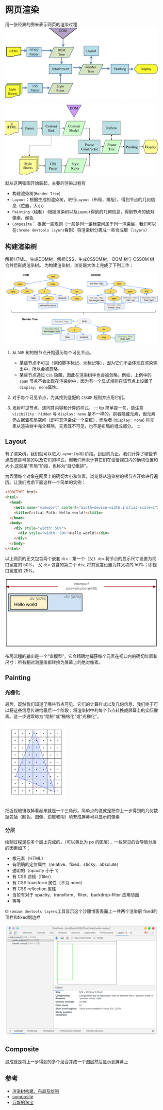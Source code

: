 # 网页渲染

用一张经典的图来表示网页的渲染过程
![WebKit 主流程](./render.png)

![Mozilla 的 Gecko 呈现引擎主流程](./render-gecko.jpg)

就从这两张图开始装起，主要的渲染过程有
 - 构建渲染树(`Render Tree`)
 - `Layout`：根据生成的渲染树，进行`Layout`（布局，排版），得到节点的几何信息（位置，大小）
 - `Painting`（绘制）:根据渲染树以及`Layout`得到的几何信息，得到节点的绝对像素，顔色
 - `Composite`： 根据一些规则（一般是同一坐标空间属于同一渲染层，我们可以在`chrome devtools layers`看到）将渲染树分离成一些合成层（`layers`）

## 构建渲染树
 解析HTML，生成DOM树，解析CSS，生成CSSOM树， DOM 树与 CSSOM 树合并后形成渲染树。
为构建渲染树，浏览器大体上完成了下列工作：

![构建渲染树](./render-tree-construction.png)

1. 从 `DOM` 树的根节点开始遍历每个可见节点。
    - 某些节点不可见（例如脚本标记、元标记等），因为它们不会体现在渲染输出中，所以会被忽略。
    - 某些节点通过 `CSS` 隐藏，因此在渲染树中也会被忽略，例如，上例中的 `span` 节点不会出现在渲染树中，因为有一个显式规则在该节点上设置了`display: none`属性。

2. 对于每个可见节点，为其找到适配的 `CSSOM` 规则并应用它们。
3. 发射可见节点，连同其内容和计算的样式。
::: tip
简单提一句，请注意 `visibility: hidden` 与 `display: none` 是不一样的。前者隐藏元素，但元素仍占据着布局空间（即将其渲染成一个空框），而后者 (`display: none`) 将元素从渲染树中完全移除，元素既不可见，也不是布局的组成部分。
:::

## Layout

有了渲染树，我们就可以进入`Layout(布局)`阶段。到目前为止，我们计算了哪些节点应该是可见的以及它们的样式，但我们尚未计算它们在设备视口内的确切位置和大小,这就是“布局”阶段，也称为“自动重排”。

为弄清每个对象在网页上的确切大小和位置，浏览器从渲染树的根节点开始进行遍历。让我们考虑下面这样一个简单的实例：

```html
<!DOCTYPE html>
<html>
  <head>
    <meta name="viewport" content="width=device-width,initial-scale=1">
    <title>Critial Path: Hello world!</title>
  </head>
  <body>
    <div style="width: 50%">
      <div style="width: 50%">Hello world!</div>
    </div>
  </body>
</html>
```
以上网页的正文包含两个嵌套 `div`：第一个（父）`div` 将节点的显示尺寸设置为视口宽度的 50%， 父 `div` 包含的第二个 `div`, 将其宽度设置为其父项的 50%；即视口宽度的 25%。

![实例](./layout-viewport.png)

布局流程的输出是一个“盒模型”，它会精确地捕获每个元素在视口内的确切位置和尺寸：所有相对测量值都转换为屏幕上的绝对像素。

## Painting

### 光栅化

最后，既然我们知道了哪些节点可见、它们的计算样式以及几何信息，我们终于可以将这些信息传递给最后一个阶段：将渲染树中的每个节点转换成屏幕上的实际像素。这一步通常称为“绘制”或“栅格化”或“光栅化”。

![](./200px-Pixels_covered_by_a_triangle.png)

把近视眼镜取掉看起来就是一个三角形。简单点的说就是把你上一步得到的几何数据包括（颜色、图像、边框和阴）填充成屏幕可以显示的像素

### 分层

绘制过程是在多个层上完成的，（可以类比为 ps 的图层），一些常见的会导致分层的因素如下：
 - 根元素（HTML）
 - 有明确的定位属性（relative、fixed、sticky、absolute）
 - 透明的（opacity 小于 1）
 - 有 CSS 滤镜（fliter）
 - 有 CSS transform 属性（不为 none）
 - 有 CSS reflection 属性
 - 当前有对于 opacity、transform、fliter、backdrop-filter 应用动画
 - 等等

`Chromium devtools layers`工具显示这个沙雕博客表面上一共两个渲染层
fixed的顶栏和fixed侧边栏

![google chrome devtools layers](./Screenshot_20190327_000731.png)

## Composite
混成就是将上一步得到的多个层合并成一个图层然后显示到屏幕上


## 参考
 - [渲染树构建、布局及绘制
](https://developers.google.com/web/fundamentals/performance/critical-rendering-path/render-tree-construction?hl=zh-cn)
 - [composite](http://jartto.wang/2017/09/29/expand-on-performance-composite/)
 - [万能的淘宝](http://taobaofed.org/blog/2016/04/25/performance-composite/)